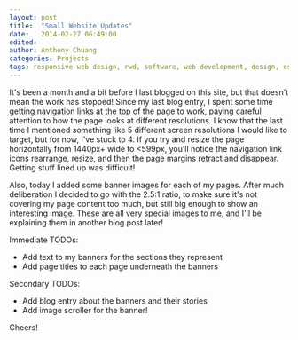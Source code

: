 ```yaml
---
layout: post
title:  "Small Website Updates"
date:   2014-02-27 06:49:00
edited: 
author: Anthony Chuang
categories: Projects
tags: responsive web design, rwd, software, web development, design, css, html, user interface, UI
---
```


It's been a month and a bit before I last blogged on this site, but that doesn't mean the work has stopped!  Since my last blog entry, I spent some time getting navigation links at the top of the page to work, paying careful attention to how the page looks at different resolutions.  I know that the last time I mentioned something like 5 different screen resolutions I would like to target, but for now, I've stuck to 4.  If you try and resize the page horizontally from 1440px+ wide to <599px, you'll notice the navigation link icons rearrange, resize, and then the page margins retract and disappear.  Getting stuff lined up was difficult!

Also, today I added some banner images for each of my pages.  After much deliberation I decided to go with the 2.5:1 ratio, to make sure it's not covering my page content too much, but still big enough to show an interesting image.  These are all very special images to me, and I'll be explaining them in another blog post later!
<!--excerpt-->

Immediate TODOs:
- Add text to my banners for the sections they represent
- Add page titles to each page underneath the banners

Secondary TODOs:
- Add blog entry about the banners and their stories
- Add image scroller for the banner!

Cheers!

